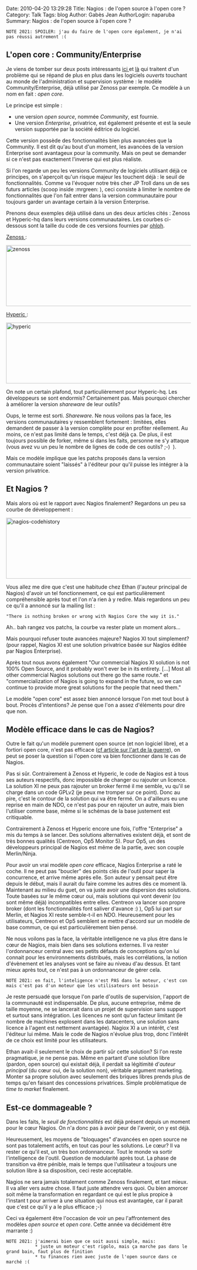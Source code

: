 Date: 2010-04-20 13:29:28
Title: Nagios : de l'open source à l'open core ?
Category: Talk
Tags: blog
Author: Gabès Jean
AuthorLogin: naparuba
Summary: Nagios : de l'open source à l'open core ?



    NOTE 2021: SPOILER: j'au du faire de l'open core également, je n'ai pas réussi autrement :(


<!-- relu -->

## L'open core : Community/Enterprise
Je viens de tomber sur deux posts intéressants <a href="http://www.openxtra.co.uk/blog/an-exploration-of-open-core-licensing-in-network-management/">ici </a>et <a href="http://www.openxtra.co.uk/blog/musings-upon-the-open-core-functionality-ceiling/">là</a> qui traitent d'un problème qui se répand de plus en plus dans les logiciels <em>ouverts </em>touchant au monde de l'administration et supervision système : le modèle Community/Enterprise, déjà utilisé par Zenoss par exemple. Ce modèle à un nom en fait : <em>open core</em>.

Le principe est simple : 
 * une version <em>open source</em>, nommée <em>Community</em>, est fournie. 
 * Une version <em>Enterprise</em>, privatrice, est également présente et est la seule version supportée par la société éditrice du logiciel.
   
Cette version possède des fonctionnalités bien plus avancées que la Community. Il est dit qu'au bout d'un moment, les avancées de la version Enterprise sont avantageux pour la community. Mais on peut se demander si ce n'est pas exactement l'inverse qui est plus réaliste.

Si l'on regarde un peu les versions Community de logiciels utilisant déjà ce principes, on s'aperçoit qu'un risque majeur les touchent déjà : le seuil de fonctionnalités. Comme va l'évoquer notre très cher JP Troll dans un de ses futurs articles (scoop inside :mrgreen:  ), ceci consiste à limiter le nombre de fonctionnalités que l'on fait entrer dans la version communautaire pour toujours garder un avantage certain à la version Enterprise.

Prenons deux exemples déjà utilisé dans un des deux articles cités : Zenoss et Hyperic-hq dans leurs versions communautaires. Les courbes ci-dessous sont la taille du code de ces versions fournies par <a href="https://www.ohloh.net/">ohloh</a>.

<a href="https://www.ohloh.net/p/zenoss/analyses/latest">Zenoss </a>:

<a href="/images/66/zenoss.png"><img class="alignnone size-full wp-image-525" title="zenoss" src="/images/66/zenoss.png" alt="zenoss" width="580" height="166" /></a>

<a href="https://www.ohloh.net/p/4335/analyses/latest">Hyperic </a>:

<a href="/images/66/zenoss.png"></a><a href="/images/66/hyperic.png"><img class="alignnone size-full wp-image-526" title="hyperic" src="http://www.gabes.fr/jean/wp-content/uploads/2010/04/hyperic.png" alt="hyperic" width="580" height="166" /></a>

On note un certain plafond, tout particulièrement pour Hyperic-hq. Les développeurs se sont endormis? Certainement pas. Mais pourquoi chercher à améliorer la version <em>shareware </em>de leur outils?

Oups, le terme est sorti. <em>Shareware</em>. Ne nous voilons pas la face, les versions communautaires y ressemblent fortement : limitées, elles demandent de passer à la version complète pour en profiter réellement. Au moins, ce n'est pas limité dans le temps, c'est déjà ça. De plus, il est toujours possible de forker, même si dans les faits, personne ne s'y attaque (vous avez vu un peu le nombre de lignes de code de ces outils?  ;-)  ).

Mais ce modèle implique que les patchs proposés dans la version communautaire soient "laissés" à l'éditeur pour qu'il puisse les intégrer à la version privatrice.


## Et Nagios ?
Mais alors où est le rapport avec Nagios finalement? Regardons un peu sa courbe de développement :

<a href="/images/66/nagios-codehistory.png"><img class="alignnone size-full wp-image-527" title="nagios-codehistory" src="/images/66/nagios-codehistory.png" alt="nagios-codehistory" width="580" height="166" /></a>

Vous allez me dire que c'est une habitude chez Ethan (l'auteur principal de Nagios) d'avoir un tel fonctionnement, ce qui est particulièrement compréhensible après tout et l'on n'a rien à y redire. Mais regardons un peu ce qu'il a annoncé sur la mailing list :

    "There is nothing broken or wrong with Nagios Core the way it is."

Ah.. bah rangez vos patchs, la courbe va rester plate un moment alors... 

Mais pourquoi refuser toute avancées majeure? Nagios XI tout simplement? (pour rappel, Nagios XI est une solution privatrice basée sur Nagios éditée par Nagios Enterprise).

Après tout nous avons également "Our commercial Nagios XI solution is not 100% Open Source, and it  probably won't ever be in its entirety. [...] Most all other commercial  Nagios solutions out there go the same route." et "commercialization  of Nagios is going to expand in the future, so we can continue to  provide more great solutions for the people that need them."

Le modèle "open core" est assez bien annoncé lorsque l'on met tout bout à bout. Procès d'intentions? Je pense que l'on a assez d'éléments pour dire que non.


## Modèle efficace dans le cas de Nagios?

Outre le fait qu'un modèle purement open source (et non logiciel libre), et a fortiori open core, n'est pas efficace (<a href="/art-of-free-software-war/">cf article sur l'art de la guerre</a>), on peut se poser la question si l'open core va bien fonctionner dans le cas de Nagios.

Pas si sûr. Contrairement à Zenoss et Hyperic, le code de Nagios est à tous ses auteurs respectifs, donc impossible de changer ou rajouter un licence. La solution XI ne peux pas rajouter un broker fermé il me semble, vu qu'il se charge dans un code GPLv2 (je peux me tromper sur ce point). Donc au pire, c'est le contour de la solution qui va être fermé. On a d'ailleurs eu une reprise en main de NDO, ce n'est pas pour en rajouter un autre, mais bien l'utiliser comme base, même si le schémas de la base justement est critiquable.

Contrairement à Zenoss et Hyperic encore une fois, l'offre "Enterprise" a mis du temps à se lancer. Des solutions alternatives existent déjà, et sont de très bonnes qualités (Centreon, Op5 Monitor 5). Pour Op5, un des développeurs principal de Nagios est même de la partie, avec son couple Merlin/Ninja.

Pour avoir un vrai modèle <em>open core</em> efficace, Nagios Enterprise a raté le coche. Il ne peut pas "boucler" des points clés de l'outil pour saper la concurrence, et arrive même après elle. Son auteur y pensait peut être depuis le début, mais il aurait du faire comme les autres dès ce moment là.  Maintenant au milieu du guet, on va juste avoir une dispersion des solutions. Toute basées sur le même cœur oui, mais solutions qui vont devenir (ou sont même déjà) incompatibles entre elles. Centreon va lancer son propre broker (dont les fonctionnalités font saliver d'avance :) ), Op5 lui part sur Merlin, et Nagios XI reste semble-t-il en NDO. Heureusement pour les utilisateurs, Centreon et Op5 semblent se mettre d'accord sur un modèle de base commun, ce qui est particulièrement bien pensé.

Ne nous voilons pas la face, la véritable intelligence ne va plus être dans le cœur de Nagios, mais bien dans ses solutions externes. Il va rester l'ordonnanceur central avec ses petits défauts de conceptions qu'on lui connait pour les environnements distribués, mais les corrélations, la notion d'évènement et les analyses vont se faire au niveau d'au dessus. Et tant mieux après tout, ce n'est pas à un ordonnanceur de gérer cela.

    NOTE 2021: en fait, l'inteligence n'est PAS dans le moteur, c'est con mais c'est pas d'un moteur que les utilisateurs ont besoin

Je reste persuadé que lorsque l'on parle d'outils de supervision, l'apport de la communauté est indispensable. De plus, aucune entreprise, même de taille moyenne, ne se lancerait dans un projet de supervision sans support et surtout sans intégration. Les licences ne sont qu'un facteur limitant (le nombre de machines explosent dans les datacenters, une solution sans licence à l'agent est nettement avantagée). Nagiox XI a un intérêt, c'est l'éditeur lui même. Mais le code de Nagios n'évolue plus trop, donc l'intérêt de ce choix est limité pour les utilisateurs.

Ethan avait-il seulement le choix de partir sûr cette solution? Si l'on reste pragmatique, je ne pense pas. Même en partant d'une solution libre (pardon, open source) qui existait déjà, il perdait sa légitimité d'<em>auteur principal</em> (du cœur oui, de la solution non), véritable argument marketing. Monter sa propre solution avec seulement des briques libres prends plus de temps qu'en faisant des concessions privatrices. Simple problématique de <em>time to market</em> finalement.


## Est-ce dommageable ?
Dans les faits, le <em>seuil de fonctionnalités</em> est déjà présent depuis un moment pour le cœur Nagios. On n'a donc pas à avoir peur de l'avenir, on y est déjà.

Heureusement, les moyens de "bloquages" d'avancées en open source ne sont pas totalement actifs, en tout cas pour les solutions. Le cœur? Il va rester ce qu'il est, un très bon ordonnanceur. Tout le monde va sortir l'intelligence de l'outil. Question de modularité après tout. La phase de transition va être pénible, mais le temps que l'utilisateur a toujours une solution libre à sa disposition, ceci reste acceptable.

Nagios ne sera jamais totalement comme Zenoss finalement, et tant mieux. Il va aller vers autre chose. Il faut juste attendre vers quoi. Ou bien amorcer soit même la transformation en regardant ce qui est le plus propice à l'instant t pour arriver à une situation qui nous est avantagée, car il parait que c'est ce qu'il y a le plus efficace  ;-)

Ceci va également être l'occasion de voir un peu l'affrontement des modèles <em>open  source</em> et <em>open core</em>. Cette année va décidément être marrante :)


    NOTE 2021: j'aimerai bien que ce soit aussi simple, mais:
               * juste un moteur c'est rigolo, mais ça marche pas dans le grand bain, faut plus de finition
               * tu finances rien avec juste de l'open source dans ce marché :( 